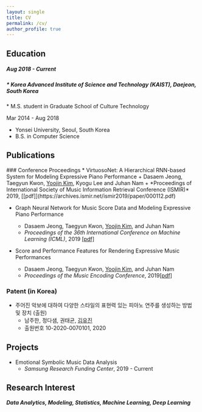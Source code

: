 ```yaml
---
layout: single
title: CV
permalink: /cv/
author_profile: true
---
```


<h2> Education </h2>
<h5> Aug 2018 - Current </h5>
<h5> * Korea Advanced Institute of Science and Technology (KAIST), Daejeon, South Korea </h5>
* M.S. student in Graduate School of Culture Technology

Mar 2014 - Aug 2018
* Yonsei University, Seoul, South Korea
* B.S. in Computer Science
</h5>

<h2> Publications </h2>
### Conference Proceedings
* VirtuosoNet: A Hierarchical RNN-based System for Modeling Expressive Piano Performance 
    + Dasaem Jeong, Taegyun Kwon, <u>Yoojin Kim</u>, Kyogu Lee and Juhan Nam 
    + *Proceedings of International Society of Music Information Retrieval Conference (ISMIR)* 2019, [[pdf]](https://archives.ismir.net/ismir2019/paper/000112.pdf)

* Graph Neural Network for Music Score Data and Modeling Expressive Piano Performance
	+ Dasaem Jeong, Taegyun Kwon, <u>Yoojin Kim</u>, and Juhan Nam
	+ *Proceedings of the 36th International Conference on Machine Learning (ICML)*, 2019 [[pdf]](http://proceedings.mlr.press/v97/jeong19a/jeong19a.pdf)

* Score and Performance Features for Rendering Expressive Music Performances 
    + Dasaem Jeong, Taegyun Kwon, <u>Yoojin Kim</u>, and Juhan Nam
    + *Proceedings of the Music Encoding Conference*, 2019[[pdf]](http://mac.kaist.ac.kr/pubs/JeongKwonKimNam-mec2019.pdf)

### Patent (in Korea)
* 주어진 악보에 대하여 다양한 스타일의 표현력 있는 피아노 연주를 생성하는 방법 및 장치 (출원)
    + 남주한, 정다샘, 권태균, <u>김유진</u>
    + 출원번호 10-2020-0070101, 2020

## Projects
* Emotional Symbolic Music Data Analysis
    + *Samsung Research Funding Center*, 2019 - Current

## Research Interest
**_Data Analytics, Modeling, Statistics, Machine Learning, Deep Learning_** 
